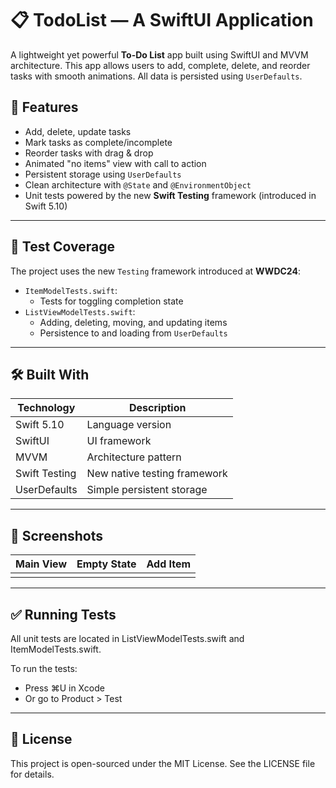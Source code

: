 # 📋 TodoList — A SwiftUI Application

A lightweight yet powerful **To-Do List** app built using SwiftUI and MVVM architecture. This app allows users to add, complete, delete, and reorder tasks with smooth animations. All data is persisted using `UserDefaults`.


## 🚀 Features
- Add, delete, update tasks
- Mark tasks as complete/incomplete
- Reorder tasks with drag & drop
- Animated "no items" view with call to action
- Persistent storage using `UserDefaults`
- Clean architecture with `@State` and `@EnvironmentObject`
- Unit tests powered by the new **Swift Testing** framework (introduced in Swift 5.10)

---

## 🧪 Test Coverage

The project uses the new `Testing` framework introduced at **WWDC24**:

- `ItemModelTests.swift`:
  - Tests for toggling completion state
- `ListViewModelTests.swift`:
  - Adding, deleting, moving, and updating items
  - Persistence to and loading from `UserDefaults`

---

## 🛠️ Built With

| Technology       | Description                         |
|------------------|-------------------------------------|
| Swift 5.10        | Language version                    |
| SwiftUI           | UI framework                        |
| MVVM              | Architecture pattern                |
| Swift Testing     | New native testing framework        |
| UserDefaults      | Simple persistent storage           |

---

## 📱 Screenshots

| Main View | Empty State | Add Item |
|-----------|-------------|----------|
|  |  |  |

---

## ✅ Running Tests

All unit tests are located in ListViewModelTests.swift and ItemModelTests.swift.

To run the tests:
- Press ⌘U in Xcode
- Or go to Product > Test

---

## 📄 License

This project is open-sourced under the MIT License. See the LICENSE file for details.

